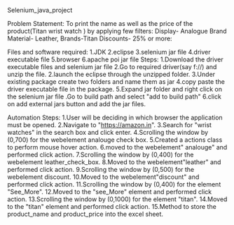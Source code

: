 Selenium_java_project

Problem Statement:
To print the name as well as the price of the product(Titan wrist watch ) by applying few filters:
Display- Analogue
Brand Material- Leather,
Brands-Titan
Discounts- 25% or more:

Files and software required:
1.JDK
2.eclipse
3.selenium jar file
4.driver executable file
5.browser
6.apache poi jar file
Steps:
1.Download the driver executable files and selenium jar file 
2.Go to required driver(say f://) and unzip the file.
2.launch the eclipse through the unzipped folder.
3.Under existing package create two folders and name them as jar
4.copy paste the driver executable file in the package.
5.Expand jar folder and right click on the selenium jar file .Go to build path and select "add to build path"
6.click on add external jars button and add the jar files.


Automation Steps:
1.User will be deciding in which browser the application must be opened.
2.Navigate to "https://amazon.in".
3.Search for "wrist watches" in the search box and click enter.
4.Scrolling the window by (0,700) for the webelement analouge check box.
5.Created a actions class to perform mouse hover action.
6.moved to the webelement" analouge" and performed click action.
7.Scrolling the window by (0,400) for the webelement leather_check_box.
8.Moved to the webelement"leather" and performed click action.
9.Scrolling the window by (0,500) for the webelement discount.
10.Moved to the webelement"discount" and performed click action.
11.Scrolling the window by (0,400) for the element "See_More".
12.Moved to the "see_More" element and performed click action.
13.Scrolling the window by (0,1000) for the element "titan".
14.Moved to the "titan" element and performed click action.
15.Method to store the product_name and product_price into the excel sheet.


